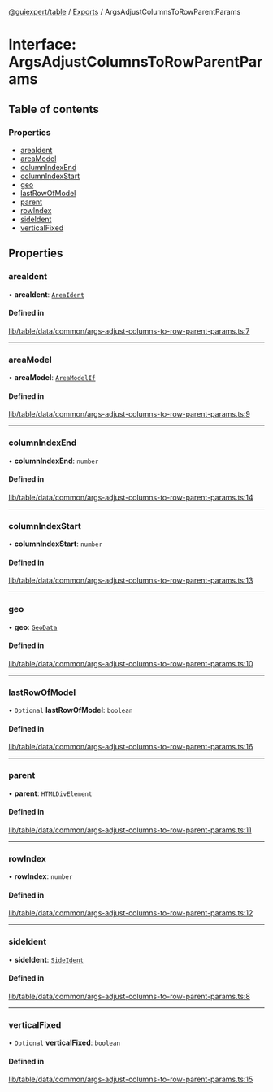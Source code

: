 [@guiexpert/table](../README.md) / [Exports](../modules.md) / ArgsAdjustColumnsToRowParentParams

# Interface: ArgsAdjustColumnsToRowParentParams

## Table of contents

### Properties

- [areaIdent](ArgsAdjustColumnsToRowParentParams.md#areaident)
- [areaModel](ArgsAdjustColumnsToRowParentParams.md#areamodel)
- [columnIndexEnd](ArgsAdjustColumnsToRowParentParams.md#columnindexend)
- [columnIndexStart](ArgsAdjustColumnsToRowParentParams.md#columnindexstart)
- [geo](ArgsAdjustColumnsToRowParentParams.md#geo)
- [lastRowOfModel](ArgsAdjustColumnsToRowParentParams.md#lastrowofmodel)
- [parent](ArgsAdjustColumnsToRowParentParams.md#parent)
- [rowIndex](ArgsAdjustColumnsToRowParentParams.md#rowindex)
- [sideIdent](ArgsAdjustColumnsToRowParentParams.md#sideident)
- [verticalFixed](ArgsAdjustColumnsToRowParentParams.md#verticalfixed)

## Properties

### areaIdent

• **areaIdent**: [`AreaIdent`](../modules.md#areaident)

#### Defined in

[lib/table/data/common/args-adjust-columns-to-row-parent-params.ts:7](https://github.com/guiexperttable/ge-table/blob/65d38fc/libs/table/src/lib/table/data/common/args-adjust-columns-to-row-parent-params.ts#L7)

___

### areaModel

• **areaModel**: [`AreaModelIf`](AreaModelIf.md)

#### Defined in

[lib/table/data/common/args-adjust-columns-to-row-parent-params.ts:9](https://github.com/guiexperttable/ge-table/blob/65d38fc/libs/table/src/lib/table/data/common/args-adjust-columns-to-row-parent-params.ts#L9)

___

### columnIndexEnd

• **columnIndexEnd**: `number`

#### Defined in

[lib/table/data/common/args-adjust-columns-to-row-parent-params.ts:14](https://github.com/guiexperttable/ge-table/blob/65d38fc/libs/table/src/lib/table/data/common/args-adjust-columns-to-row-parent-params.ts#L14)

___

### columnIndexStart

• **columnIndexStart**: `number`

#### Defined in

[lib/table/data/common/args-adjust-columns-to-row-parent-params.ts:13](https://github.com/guiexperttable/ge-table/blob/65d38fc/libs/table/src/lib/table/data/common/args-adjust-columns-to-row-parent-params.ts#L13)

___

### geo

• **geo**: [`GeoData`](../classes/GeoData.md)

#### Defined in

[lib/table/data/common/args-adjust-columns-to-row-parent-params.ts:10](https://github.com/guiexperttable/ge-table/blob/65d38fc/libs/table/src/lib/table/data/common/args-adjust-columns-to-row-parent-params.ts#L10)

___

### lastRowOfModel

• `Optional` **lastRowOfModel**: `boolean`

#### Defined in

[lib/table/data/common/args-adjust-columns-to-row-parent-params.ts:16](https://github.com/guiexperttable/ge-table/blob/65d38fc/libs/table/src/lib/table/data/common/args-adjust-columns-to-row-parent-params.ts#L16)

___

### parent

• **parent**: `HTMLDivElement`

#### Defined in

[lib/table/data/common/args-adjust-columns-to-row-parent-params.ts:11](https://github.com/guiexperttable/ge-table/blob/65d38fc/libs/table/src/lib/table/data/common/args-adjust-columns-to-row-parent-params.ts#L11)

___

### rowIndex

• **rowIndex**: `number`

#### Defined in

[lib/table/data/common/args-adjust-columns-to-row-parent-params.ts:12](https://github.com/guiexperttable/ge-table/blob/65d38fc/libs/table/src/lib/table/data/common/args-adjust-columns-to-row-parent-params.ts#L12)

___

### sideIdent

• **sideIdent**: [`SideIdent`](../modules.md#sideident)

#### Defined in

[lib/table/data/common/args-adjust-columns-to-row-parent-params.ts:8](https://github.com/guiexperttable/ge-table/blob/65d38fc/libs/table/src/lib/table/data/common/args-adjust-columns-to-row-parent-params.ts#L8)

___

### verticalFixed

• `Optional` **verticalFixed**: `boolean`

#### Defined in

[lib/table/data/common/args-adjust-columns-to-row-parent-params.ts:15](https://github.com/guiexperttable/ge-table/blob/65d38fc/libs/table/src/lib/table/data/common/args-adjust-columns-to-row-parent-params.ts#L15)
